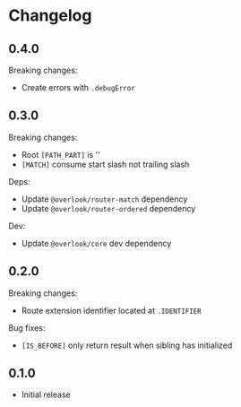 # Changelog

## 0.4.0

Breaking changes:

* Create errors with `.debugError`

## 0.3.0

Breaking changes:

* Root `[PATH_PART]` is ''
* `[MATCH]` consume start slash not trailing slash

Deps:

* Update `@overlook/router-match` dependency
* Update `@overlook/router-ordered` dependency

Dev:

* Update `@overlook/core` dev dependency

## 0.2.0

Breaking changes:

* Route extension identifier located at `.IDENTIFIER`

Bug fixes:

* `[IS_BEFORE]` only return result when sibling has initialized

## 0.1.0

* Initial release
